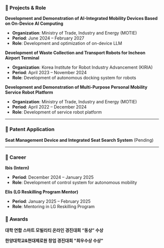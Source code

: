 ### 📌 Projects & Role
**Development and Demonstration of AI-Integrated Mobility Devices Based on On-Device AI Computing**
- **Organization**: Ministry of Trade, Industry and Energy (MOTIE)  
- **Period**: June 2024 – February 2027  
- **Role**: Development and optimization of on-device LLM  


**Development of Waste Collection and Transport Robots for Incheon Airport Terminal**
- **Organization**: Korea Institute for Robot Industry Advancement (KIRIA)  
- **Period**: April 2023 – November 2024  
- **Role**: Development of autonomous docking system for robots  

**Development and Demonstration of Multi-Purpose Personal Mobility Service Robot Platform**
- **Organization**: Ministry of Trade, Industry and Energy (MOTIE)  
- **Period**: April 2022 – December 2024  
- **Role**: Development of service robot platform  

---

### 📌 Patent Application
**Seat Management Device and Integrated Seat Search System** (Pending)  

---

### 📌 Career
**Ibis (Intern)**
- **Period**: December 2024 – January 2025  
- **Role**: Development of control system for autonomous mobility  

**Elis (LG Reskilling Program Mentor)**
- **Period**: January 2025 – February 2025  
- **Role**: Mentoring in LG Reskilling Program

### 📌 Awards
**대학 연합 스마트 모빌리티 온라인 경진대회 “동상” 수상**

**한양대학교&현대제로원 창업 경진대회 "최우수상 수상"**
